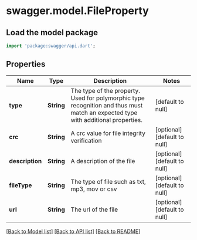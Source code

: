 # swagger.model.FileProperty

## Load the model package
```dart
import 'package:swagger/api.dart';
```

## Properties
Name | Type | Description | Notes
------------ | ------------- | ------------- | -------------
**type** | **String** | The type of the property. Used for polymorphic type recognition and thus must match an expected type with additional properties. | [default to null]
**crc** | **String** | A crc value for file integrity verification | [optional] [default to null]
**description** | **String** | A description of the file | [optional] [default to null]
**fileType** | **String** | The type of file such as txt, mp3, mov or csv | [optional] [default to null]
**url** | **String** | The url of the file | [optional] [default to null]

[[Back to Model list]](../README.md#documentation-for-models) [[Back to API list]](../README.md#documentation-for-api-endpoints) [[Back to README]](../README.md)


